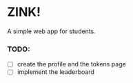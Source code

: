 # ZINK!
A simple web app for students.

### TODO:
- [ ] create the profile and the tokens page
- [ ] implement the leaderboard
